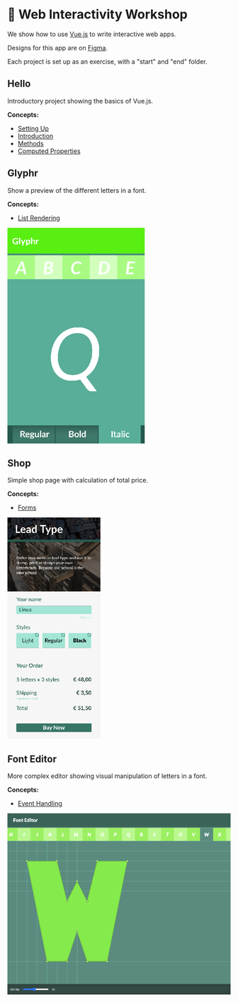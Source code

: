 # 🚀 Web Interactivity Workshop

We show how to use [Vue.js](https://v3.vuejs.org/) to write interactive web apps.

Designs for this app are on [Figma](https://www.figma.com/file/1q1ScDHj9CHk94jZSnxIft/Web-Interactivity-Workshop).

Each project is set up as an exercise, with a "start" and "end" folder.

## Hello

Introductory project showing the basics of Vue.js.

**Concepts:**
- [Setting Up](https://v3.vuejs.org/guide/installation.html)
- [Introduction](https://v3.vuejs.org/guide/introduction.html)
- [Methods](https://v3.vuejs.org/guide/data-methods.html)
- [Computed Properties](https://v3.vuejs.org/guide/computed.html)

## Glyphr

Show a preview of the different letters in a font.

**Concepts:**
- [List Rendering](https://v3.vuejs.org/guide/list.html)

![Glyphr](https://raw.githubusercontent.com/fdb/web-interactivity-workshop/master/.github/glyphr.png)

## Shop

Simple shop page with calculation of total price.

**Concepts:**
- [Forms](https://v3.vuejs.org/guide/forms.html)

![Shop](https://raw.githubusercontent.com/fdb/web-interactivity-workshop/master/.github/shop.png)

## Font Editor

More complex editor showing visual manipulation of letters in a font.

**Concepts:**
- [Event Handling](https://v3.vuejs.org/guide/events.html)

![Font Editor](https://raw.githubusercontent.com/fdb/web-interactivity-workshop/master/.github/font-editor.png)